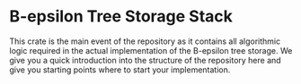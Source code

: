 # B-epsilon Tree Storage Stack

This crate is the main event of the repository as it contains all algorithmic
logic required in the actual implementation of the B-epsilon tree storage.  We
give you a quick introduction into the structure of the repository here and give
you starting points where to start your implementation.
